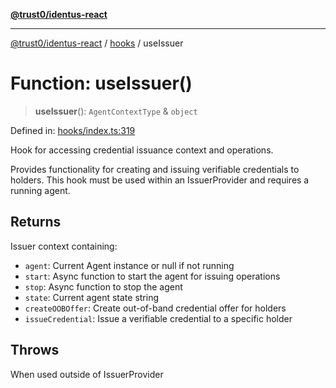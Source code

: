 [**@trust0/identus-react**](../../README.md)

***

[@trust0/identus-react](../../README.md) / [hooks](../README.md) / useIssuer

# Function: useIssuer()

> **useIssuer**(): `AgentContextType` & `object`

Defined in: [hooks/index.ts:319](https://github.com/trust0-project/identus/blob/6e116e70ebca69fb9f7ae79bf35341c428d9e5fd/packages/identus-react/src/hooks/index.ts#L319)

Hook for accessing credential issuance context and operations.

Provides functionality for creating and issuing verifiable credentials to holders.
This hook must be used within an IssuerProvider and requires a running agent.

## Returns

Issuer context containing:
  - `agent`: Current Agent instance or null if not running
  - `start`: Async function to start the agent for issuing operations
  - `stop`: Async function to stop the agent
  - `state`: Current agent state string
  - `createOOBOffer`: Create out-of-band credential offer for holders
  - `issueCredential`: Issue a verifiable credential to a specific holder

## Throws

When used outside of IssuerProvider
